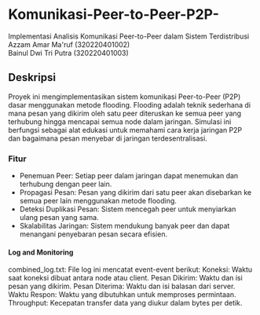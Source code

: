 # Komunikasi-Peer-to-Peer-P2P-
Implementasi Analisis Komunikasi Peer-to-Peer dalam Sistem Terdistribusi 
<br>
Azzam Amar Ma'ruf (320220401002) <br> Bainul Dwi Tri Putra (320220401003)
<h2> Deskripsi </h2>
Proyek ini mengimplementasikan sistem komunikasi Peer-to-Peer (P2P) dasar menggunakan metode flooding. Flooding adalah teknik sederhana di mana pesan yang dikirim oleh satu peer diteruskan ke semua peer yang terhubung hingga mencapai semua node dalam jaringan. Simulasi ini berfungsi sebagai alat edukasi untuk memahami cara kerja jaringan P2P dan bagaimana pesan menyebar di jaringan terdesentralisasi.
<h3> Fitur </h3>
<ul>
<li>Penemuan Peer: Setiap peer dalam jaringan dapat menemukan dan terhubung dengan peer lain.</li>
<li>Propagasi Pesan: Pesan yang dikirim dari satu peer akan disebarkan ke semua peer lain menggunakan metode flooding.</li>
<li>Deteksi Duplikasi Pesan: Sistem mencegah peer untuk menyiarkan ulang pesan yang sama.</li>
<li>Skalabilitas Jaringan: Sistem mendukung banyak peer dan dapat menangani penyebaran pesan secara efisien.</li>
</ul>
<h4>Log and Monitoring</h4>
combined_log.txt: File log ini mencatat event-event berikut:
Koneksi: Waktu saat koneksi dibuat antara node atau client.
Pesan Dikirim: Waktu dan isi pesan yang dikirim.
Pesan Diterima: Waktu dan isi balasan dari server.
Waktu Respon: Waktu yang dibutuhkan untuk memproses permintaan.
Throughput: Kecepatan transfer data yang diukur dalam bytes per detik.
